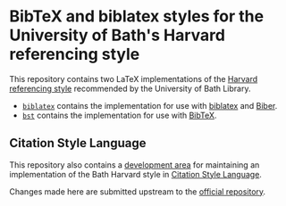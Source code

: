 # BibTeX and biblatex styles for the University of Bath's Harvard referencing style

This repository contains two LaTeX implementations of the
[Harvard referencing style][bath-harvard] recommended by the University of Bath
Library.

  + [`biblatex`](biblatex/)
    contains the implementation for use with [biblatex] and [Biber].
  + [`bst`](bst/)
    contains the implementation for use with [BibTeX].

[bath-harvard]: https://library.bath.ac.uk/referencing/harvard-bath
[biblatex]: http://ctan.org/pkg/biblatex
[Biber]: http://ctan.org/pkg/biber
[BibTeX]: http://ctan.org/pkg/bibtex

## Citation Style Language

This repository also contains a [development area](csl/) for maintaining an
implementation of the Bath Harvard style in [Citation Style Language].

Changes made here are submitted upstream to the
[official repository](https://github.com/citation-style-language/styles/).

[Citation Style Language]: http://docs.citationstyles.org/en/stable/
